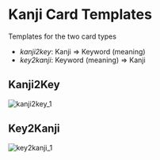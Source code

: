 # Kanji Card Templates

Templates for the two card types

* *kanji2key*: Kanji => Keyword (meaning)
* *key2kanji*: Keyword (meaning) => Kanji

## Kanji2Key

![kanji2key_1](https://cloud.githubusercontent.com/assets/13602468/24496976/310540ce-153a-11e7-9ecb-5c5a44afda3e.png)

## Key2Kanji

![key2kanji_1](https://cloud.githubusercontent.com/assets/13602468/24496893/f1217126-1539-11e7-8ce8-fe9b620ca914.png)
